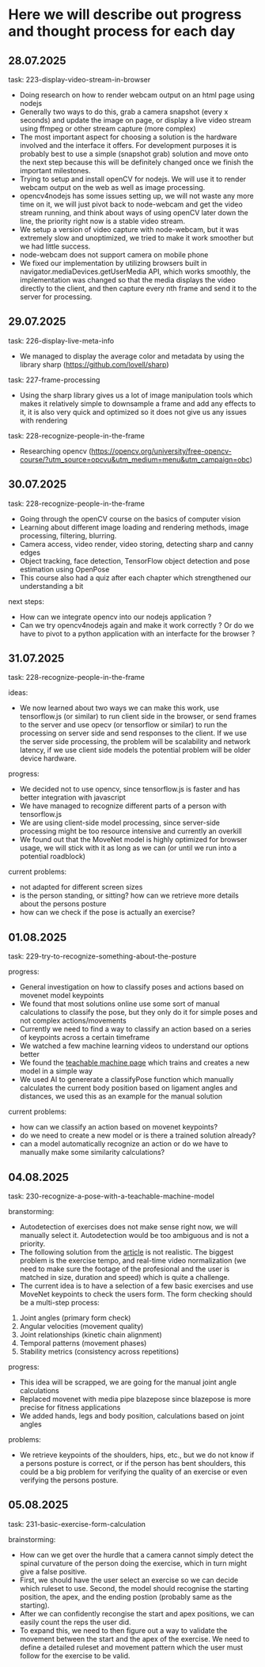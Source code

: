 # Here we will describe out progress and thought process for each day

## 28.07.2025

task: 223-display-video-stream-in-browser

- Doing research on how to render webcam output on an html page using nodejs
- Generally two ways to do this, grab a camera snapshot (every x seconds) and update the image on page, or display a live video stream using ffmpeg or other stream capture (more complex)
- The most important aspect for choosing a solution is the hardware involved and the interface it offers. For development purposes it is probably best to use a simple (snapshot grab) solution and move onto the next step because this will be definitely changed once we finish the important milestones.
- Trying to setup and install openCV for nodejs. We will use it to render webcam output on the web as well as image processing.
- opencv4nodejs has some issues setting up, we will not waste any more time on it, we will just pivot back to node-webcam and get the video stream running, and think about ways of using openCV later down the line, the priority right now is a stable video stream.
- We setup a version of video capture with node-webcam, but it was extremely slow and unoptimized, we tried to make it work smoother but we had little success. 
- node-webcam does not support camera on mobile phone
- We fixed our implementation by utilizing browsers built in navigator.mediaDevices.getUserMedia API, which works smoothly, the implementation was changed so that the media displays the video directly to the client, and then capture every nth frame and send it to the server for processing.

## 29.07.2025

task: 226-display-live-meta-info
- We managed to display the average color and metadata by using the library sharp (https://github.com/lovell/sharp)

task: 227-frame-processing
- Using the sharp library gives us a lot of image manipulation tools which makes it relatively simple to downsample a frame and add any effects to it, it is also very quick and optimized so it does not give us any issues with rendering

task: 228-recognize-people-in-the-frame
- Researching opencv (https://opencv.org/university/free-opencv-course/?utm_source=opcvu&utm_medium=menu&utm_campaign=obc)

## 30.07.2025

task: 228-recognize-people-in-the-frame

- Going through the openCV course on the basics of computer vision
- Learning about different image loading and rendering methods, image processing, filtering, blurring.
- Camera access, video render, video storing, detecting sharp and canny edges
- Object tracking, face detection, TensorFlow object detection and pose estimation using OpenPose
- This course also had a quiz after each chapter which strengthened our understanding a bit

next steps:

- How can we integrate opencv into our nodejs application ?
- Can we try opencv4nodejs again and make it work correctly ? Or do we have to pivot to a python application with an interfacte for the browser ?

## 31.07.2025

task: 228-recognize-people-in-the-frame

ideas:
- We now learned about two ways we can make this work, use tensorflow.js (or similar) to run client side in the browser, or send frames to the server and use opecv (or tensorflow or similar) to run the processing on server side and send responses to the client. If we use the server side processing, the problem will be scalability and network latency, if we use client side models the potential problem will be older device hardware.

progress: 
- We decided not to use opencv, since tensorflow.js is faster and has better integration with javascript
- We have managed to recognize different parts of a person with tensorflow.js
- We are using client-side model processing, since server-side processing might be too resource intensive and currently an overkill
- We found out that the MoveNet model is highly optimized for browser usage, we will stick with it as long as we can (or until we run into a potential roadblock)

current problems:
- not adapted for different screen sizes
- is the person standing, or sitting? how can we retrieve more details about the persons posture
- how can we check if the pose is actually an exercise?

## 01.08.2025

task: 229-try-to-recognize-something-about-the-posture

progress:
- General investigation on how to classify poses and actions based on movenet model keypoints
- We found that most solutions online use some sort of manual calculations to classify the pose, but they only do it for simple poses and not complex actions/movements
- Currently we need to find a way to classify an action based on a series of keypoints across a certain timeframe
- We watched a few machine learning videos to understand our options better
- We found the [teachable machine page](https://teachablemachine.withgoogle.com/) which trains and creates a new model in a simple way
- We used AI to genererate a classifyPose function which manually calculates the current body position based on ligament angles and distances, we used this as an example for the manual solution

current problems:
- how can we classify an action based on movenet keypoints?
- do we need to create a new model or is there a trained solution already?
- can a model automatically recognize an action or do we have to manually make some similarity calculations?

## 04.08.2025

task: 230-recognize-a-pose-with-a-teachable-machine-model

branstorming:
- Autodetection of exercises does not make sense right now, we will manually select it. Autodetection would be too ambiguous and is not a priority.
- The following solution from the [article](https://medium.com/@pawelkapica/using-pose-estimation-algorithms-to-build-a-simple-gym-training-aid-app-ef87b3d07f94) is not realistic. The biggest problem is the exercise tempo, and real-time video normalization (we need to make sure the footage of the profesional and the user is matched in size, duration and speed) which is quite a challenge.
- The current idea is to have a selection of a few basic exercises and use MoveNet keypoints to check the users form. The form checking should be a multi-step process:
1. Joint angles (primary form check)
2. Angular velocities (movement quality)
3. Joint relationships (kinetic chain alignment)
4. Temporal patterns (movement phases)
5. Stability metrics (consistency across repetitions)

progress:
- This idea will be scrapped, we are going for the manual joint angle calculations
- Replaced movenet with media pipe blazepose since blazepose is more precise for fitness applications
- We added hands, legs and body position, calculations based on joint angles

problems:
- We retrieve keypoints of the shoulders, hips, etc., but we do not know if a persons posture is correct, or if the person has bent shoulders, this could be a big problem for verifying the quality of an exercise or even verifying the persons posture.

## 05.08.2025

task: 231-basic-exercise-form-calculation

brainstorming:
- How can we get over the hurdle that a camera cannot simply detect the spinal curvature of the person doing the exercise, which in turn might give a false positive.
- First, we should have the user select an exercise so we can decide which ruleset to use. Second, the model should recognise the starting position, the apex, and the ending postion (probably same as the starting).
- After we can confidently recongise the start and apex positions, we can easily count the reps the user did.
- To expand this, we need to then figure out a way to validate the movement between the start and the apex of the exercise. We need to define a detailed ruleset and movement pattern which the user must follow for the exercise to be valid.